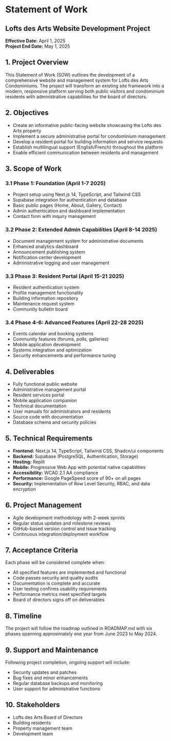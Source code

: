 # Statement of Work
## Lofts des Arts Website Development Project

**Effective Date:** April 1, 2025  
**Project End Date:** May 1, 2025

## 1. Project Overview

This Statement of Work (SOW) outlines the development of a comprehensive website and management system for Lofts des Arts Condominiums. The project will transform an existing site framework into a modern, responsive platform serving both public visitors and condominium residents with administrative capabilities for the board of directors.

## 2. Objectives

- Create an informative public-facing website showcasing the Lofts des Arts property
- Implement a secure administrative portal for condominium management
- Develop a resident portal for building information and service requests
- Establish multilingual support (English/French) throughout the platform
- Enable efficient communication between residents and management

## 3. Scope of Work

### 3.1 Phase 1: Foundation (April 1-7 2025)
- Project setup using Next.js 14, TypeScript, and Tailwind CSS
- Supabase integration for authentication and database
- Basic public pages (Home, About, Gallery, Contact)
- Admin authentication and dashboard implementation
- Contact form with inquiry management

### 3.2 Phase 2: Extended Admin Capabilities (April 8-14 2025)
- Document management system for administrative documents
- Enhanced analytics dashboard
- Announcement publishing system
- Notification center development
- Administrative logging and user management

### 3.3 Phase 3: Resident Portal (April 15-21 2025)
- Resident authentication system
- Profile management functionality
- Building information repository
- Maintenance request system
- Community bulletin board

### 3.4 Phase 4-6: Advanced Features (April 22-28 2025)
- Events calendar and booking systems
- Community features (forums, polls, galleries)
- Mobile application development
- Systems integration and optimization
- Security enhancements and performance tuning

## 4. Deliverables

- Fully functional public website
- Administrative management portal
- Resident services portal
- Mobile application companion
- Technical documentation
- User manuals for administrators and residents
- Source code with documentation
- Database schema and security policies

## 5. Technical Requirements

- **Frontend:** Next.js 14, TypeScript, Tailwind CSS, Shadcn/ui components
- **Backend:** Supabase (PostgreSQL, Authentication, Storage)
- **Hosting:** Replit
- **Mobile:** Progressive Web App with potential native capabilities
- **Accessibility:** WCAG 2.1 AA compliance
- **Performance:** Google PageSpeed score of 90+ on all pages
- **Security:** Implementation of Row Level Security, RBAC, and data encryption

## 6. Project Management

- Agile development methodology with 2-week sprints
- Regular status updates and milestone reviews
- GitHub-based version control and issue tracking
- Continuous integration/deployment workflow

## 7. Acceptance Criteria

Each phase will be considered complete when:
- All specified features are implemented and functional
- Code passes security and quality audits
- Documentation is complete and accurate
- User testing confirms usability requirements
- Performance metrics meet specified targets
- Board of directors signs off on deliverables

## 8. Timeline

The project will follow the roadmap outlined in ROADMAP.md with six phases spanning approximately one year from June 2023 to May 2024.

## 9. Support and Maintenance

Following project completion, ongoing support will include:
- Security updates and patches
- Bug fixes and minor enhancements
- Regular database backups and monitoring
- User support for administrative functions

## 10. Stakeholders

- Lofts des Arts Board of Directors
- Building residents
- Property management team
- Development team 